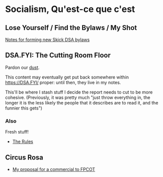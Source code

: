 # Socialism, Qu'est-ce que c'est

## Lose Yourself / Find the Bylaws / My Shot

[Notes for forming new Skick DSA bylaws][bylaws]

[bylaws]: c59ee3ae-bb5a-4b09-9e10-751e604cd037.md

## DSA.FYI: The Cutting Room Floor

Pardon our [dust][and echoes].

This content may eventually get put back somewhere within https://DSA.FYI/ proper: until then, they live in my notes.

[and echoes]: https://www.youtube.com/watch?v=V8NmynhfeUs

This'll be where I stash stuff I decide the report needs to cut to be more cohesive. (Previously, it was pretty much "just throw everything in, the longer it is the less likely the people that it describes are to read it, and the funnier this gets")

### Also

Fresh stuff!

- [The Rules][]

[The Rules]: a32f70c0-8bb1-40e5-93fd-528749a30273.md

## Circus Rosa

- [My proposal for a commercial to FPCOT][crc]

[crc]: 611349c3-e5f6-4bd8-8812-977f2d0155e1.md

